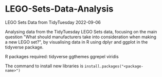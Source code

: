 # LEGO-Sets-Data-Analysis
LEGO Sets Data from TidyTuesday 2022-09-06

Analysing data from the TidyTuesday LEGO Sets data, focusing on the main question "What should manufacturers take into consideration when making a new LEGO set?", by visualising data in R using dplyr and ggplot in the tidyverse package.

R packages required:
tidyverse
ggthemes
ggrepel
viridis

The command to install new libraries is `install.packages("<package-name>")`